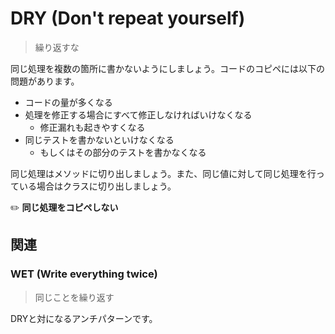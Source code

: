 # DRY (Don't repeat yourself)
> 繰り返すな

同じ処理を複数の箇所に書かないようにしましょう。コードのコピペには以下の問題があります。

- コードの量が多くなる
- 処理を修正する場合にすべて修正しなければいけなくなる
  - 修正漏れも起きやすくなる
- 同じテストを書かないといけなくなる
  - もしくはその部分のテストを書かなくなる

同じ処理はメソッドに切り出しましょう。また、同じ値に対して同じ処理を行っている場合はクラスに切り出しましょう。

:pencil2: **同じ処理をコピペしない**

## 関連
### WET (Write everything twice)
> 同じことを繰り返す

DRYと対になるアンチパターンです。
